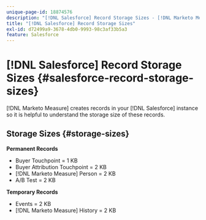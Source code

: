 ```yaml
---
unique-page-id: 18874576
description: "[!DNL Salesforce] Record Storage Sizes - [!DNL Marketo Measure] - Product Documentation"
title: "[!DNL Salesforce] Record Storage Sizes"
exl-id: d72499a9-3678-4db0-9993-98c3af33b5a3
feature: Salesforce
---
```

# [!DNL Salesforce] Record Storage Sizes {#salesforce-record-storage-sizes}

[!DNL Marketo Measure] creates records in your [!DNL Salesforce] instance so it is helpful to understand the storage size of these records.

## Storage Sizes {#storage-sizes}

**Permanent Records**

* Buyer Touchpoint = 1 KB
* Buyer Attribution Touchpoint = 2 KB
* [!DNL Marketo Measure] Person = 2 KB
* A/B Test = 2 KB

**Temporary Records**

* Events = 2 KB
* [!DNL Marketo Measure] History = 2 KB
